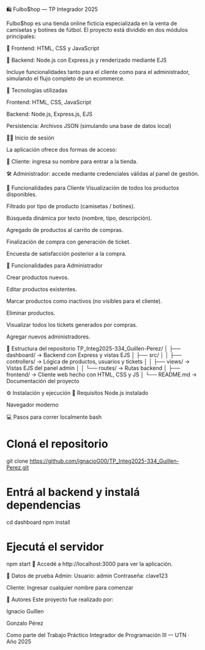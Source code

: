 🛍️ Fulbo$hop — TP Integrador 2025

Fulbo$hop es una tienda online ficticia especializada en la venta de camisetas y botines de fútbol. El proyecto está dividido en dos módulos principales:

🔸 Frontend: HTML, CSS y JavaScript

🔸 Backend: Node.js con Express.js y renderizado mediante EJS

Incluye funcionalidades tanto para el cliente como para el administrador, simulando el flujo completo de un ecommerce.


🚀 Tecnologías utilizadas

Frontend: HTML, CSS, JavaScript

Backend: Node.js, Express.js, EJS

Persistencia: Archivos JSON (simulando una base de datos local)

🧑‍💼 Inicio de sesión

La aplicación ofrece dos formas de acceso:

👤 Cliente: ingresa su nombre para entrar a la tienda.

🛠️ Administrador: accede mediante credenciales válidas al panel de gestión.

🛒 Funcionalidades para Cliente
Visualización de todos los productos disponibles.

Filtrado por tipo de producto (camisetas / botines).

Búsqueda dinámica por texto (nombre, tipo, descripción).

Agregado de productos al carrito de compras.

Finalización de compra con generación de ticket.

Encuesta de satisfacción posterior a la compra.


🔧 Funcionalidades para Administrador

Crear productos nuevos.

Editar productos existentes.

Marcar productos como inactivos (no visibles para el cliente).

Eliminar productos.

Visualizar todos los tickets generados por compras.

Agregar nuevos administradores.

📁 Estructura del repositorio
TP_Integ2025-334_Guillen-Perez/
│
├── dashboard/               → Backend con Express y vistas EJS
│   ├── src/
│   │   ├── controllers/     → Lógica de productos, usuarios y tickets
│   │   ├── views/           → Vistas EJS del panel admin
│   │   └── routes/          → Rutas backend
│
├── frontend/                → Cliente web hecho con HTML, CSS y JS
│
└── README.md                → Documentación del proyecto


⚙️ Instalación y ejecución
🔨 Requisitos
Node.js instalado

Navegador moderno


💻 Pasos para correr localmente
bash
# Cloná el repositorio
git clone https://github.com/ignacioG00/TP_Integ2025-334_Guillen-Perez.git

# Entrá al backend y instalá dependencias
cd dashboard
npm install

# Ejecutá el servidor
npm start
📍 Accedé a http://localhost:3000 para ver la aplicación.


🧪 Datos de prueba
Admin: Usuario: admin Contraseña: clave123

Cliente: Ingresar cualquier nombre para comenzar


📝 Autores
Este proyecto fue realizado por:

Ignacio Guillen

Gonzalo Pérez

Como parte del Trabajo Práctico Integrador de Programación III — UTN · Año 2025
